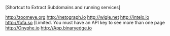 [Shortcut to Extract Subdomains and running services]

http://zoomeye.org
http://netograph.io
http://wigle.net
http://intelx.io
http://fofa.so [Limited. You must have an API key to see more than one page
http://Onyphe.io
http://App.binaryedge.io
